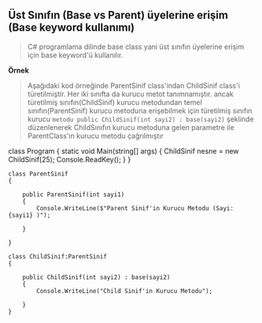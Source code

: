 ## Üst Sınıfın (Base vs Parent) üyelerine erişim (Base keyword kullanımı) ##

> C# programlama dilinde base class yani üst sınıfın üyelerine erişim için base keyword'ü kullanılır.

**Örnek**
> Aşağıdaki kod örneğinde ParentSinif class'indan ChildSinif class'i türetilmiştir. Her iki sınıfta da kurucu metot tanımnamıştır. ancak türetilmiş sınıfın(ChildSinif) kurucu metodundan 
> temel sınıfın(ParentSinif) kurucu metoduna erişebilmek için  türetilmiş sınıfın kurucu ```metodu public ChildSinif(int sayi2) : base(sayi2)``` şeklinde düzenlenerek ChildSınıfın kurucu metoduna gelen parametre ile ParentClass'ın kurucu metodu çağrılmıştır


class Program
    {
        static void Main(string[] args)
        {
            ChildSinif nesne = new ChildSinif(25);
            Console.ReadKey();
        }
    }


    class ParentSinif
    {

        public ParentSinif(int sayi1)
        {
            Console.WriteLine($"Parent Sinif'in Kurucu Metodu (Sayi:{sayi1} )");
        
        }

    }

    class ChildSinif:ParentSinif
    {

        public ChildSinif(int sayi2) : base(sayi2)
        {
            Console.WriteLine("Child Sinif'in Kurucu Metodu");

        }
    }
